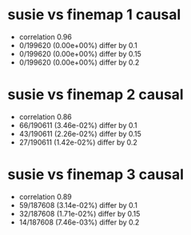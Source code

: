# susie vs finemap  1 causal

- correlation 0.96
- 0/199620 (0.00e+00%) differ by 0.1
- 0/199620 (0.00e+00%) differ by 0.15
- 0/199620 (0.00e+00%) differ by 0.2


# susie vs finemap  2 causal

- correlation 0.86
- 66/190611 (3.46e-02%) differ by 0.1
- 43/190611 (2.26e-02%) differ by 0.15
- 27/190611 (1.42e-02%) differ by 0.2


# susie vs finemap  3 causal

- correlation 0.89
- 59/187608 (3.14e-02%) differ by 0.1
- 32/187608 (1.71e-02%) differ by 0.15
- 14/187608 (7.46e-03%) differ by 0.2


